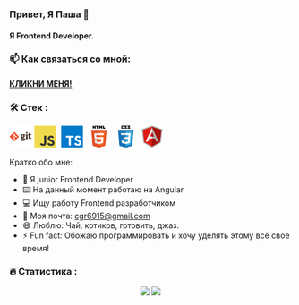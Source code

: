 ### Привет, Я Паша 👋
#### Я Frontend Developer.

### 📫 Как связаться со мной:

#### <a href="https://linktr.ee/pavelob7" target="_blank">  КЛИКНИ МЕНЯ!</a>

### :hammer_and_wrench: Стек :

<div>
 <img src="https://raw.githubusercontent.com/devicons/devicon/1119b9f84c0290e0f0b38982099a2bd027a48bf1/icons/git/git-original-wordmark.svg" title="Git" alt="Git" width="40" height="40"/>
  <img src="https://raw.githubusercontent.com/devicons/devicon/1119b9f84c0290e0f0b38982099a2bd027a48bf1/icons/javascript/javascript-original.svg" title="JavaScript" alt="JavaScript" width="40" height="40"/>&nbsp;
  <img src="https://raw.githubusercontent.com/devicons/devicon/1119b9f84c0290e0f0b38982099a2bd027a48bf1/icons/typescript/typescript-original.svg" title="TypeScript" alt="TypeScript" width="40" height="40"/>&nbsp;
    <img src="https://raw.githubusercontent.com/devicons/devicon/1119b9f84c0290e0f0b38982099a2bd027a48bf1/icons/html5/html5-original-wordmark.svg" title="HTML5" alt="HTML" width="40" height="40"/>&nbsp;
    <img src="https://raw.githubusercontent.com/devicons/devicon/1119b9f84c0290e0f0b38982099a2bd027a48bf1/icons/css3/css3-original-wordmark.svg"  title="CSS3" alt="CSS" width="40" height="40"/>&nbsp;
    <img src="https://raw.githubusercontent.com/devicons/devicon/1119b9f84c0290e0f0b38982099a2bd027a48bf1/icons/angularjs/angularjs-original.svg" title="Angular" alt="Angular" width="40" height="40"/>&nbsp;
</div>


Кратко обо мне:

- 👶 Я junior Frontend Developer
- ⌨️ На данный момент работаю на Angular
- 💻 Ищу работу Frontend разработчиком
- 💬 Моя почта: <a href="mailto:cgr6915@gmail.com"> cgr6915@gmail.com</a>
- 😄 Люблю: Чай, котиков, готовить, джаз. 
- ⚡ Fun fact: Обожаю программировать и хочу уделять этому всё свое время!


### :fire: Статистика :
<p align = "center" >
<img src = "https://github-readme-stats.vercel.app/api?username=Pavelob7&show_icons=true&theme=codeSTACKr&line_height=27">

<img src = "https://github-readme-stats.vercel.app/api/top-langs/?username=Pavelob7&theme=codeSTACKr">
</p>